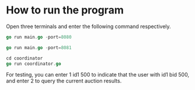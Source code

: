 # How to run the program

Open three terminals and enter the following command respectively.

```go
go run main.go -port=8080
```

```go
go run main.go -port=8081
```

```go
cd coordinator
go run coordinator.go
```

For testing, you can enter 1 id1 500 to indicate that the user with id1 bid 500, and enter 2 to query the current auction results.